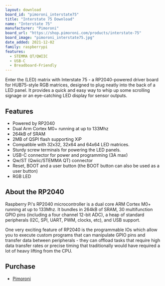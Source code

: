 ```yaml
---
layout: download
board_id: "pimoroni_interstate75"
title: "Interstate 75 Download"
name: "Interstate 75"
manufacturer: "Pimoroni"
board_url: "https://shop.pimoroni.com/products/interstate-75"
board_image: "pimoroni_interstate75.jpg"
date_added: 2021-12-02
family: raspberrypi
features:
  - STEMMA QT/QWIIC
  - USB-C
  - Breadboard-Friendly
---
```


Enter the (LED) matrix with Interstate 75 - a RP2040-powered driver board for HUB75-style RGB matrices, designed to plug neatly into the back of a LED panel. It provides a quick and easy way to whip up some scrolling signage or an eye-catching LED display for sensor outputs.

## Features
* Powered by RP2040
* Dual Arm Cortex M0+ running at up to 133Mhz
* 264kB of SRAM
* 2MB of QSPI flash supporting XiP
* Compatible with 32x32, 32x64 and 64x64 LED matrices.
* Sturdy screw terminals for powering the LED panels.
* USB-C connector for power and programming (3A max)
* Qw/ST (Qwiic/STEMMA QT) connector
* Reset, BOOT and a user button (the BOOT button can also be used as a user button)
* RGB LED

## About the RP2040
Raspberry Pi's RP2040 microcontroller is a dual core ARM Cortex M0+ running at up to 133Mhz. It bundles in 264kB of SRAM, 30 multifunction GPIO pins (including a four channel 12-bit ADC), a heap of standard peripherals (I2C, SPI, UART, PWM, clocks, etc), and USB support.

One very exciting feature of RP2040 is the programmable IOs which allow you to execute custom programs that can manipulate GPIO pins and transfer data between peripherals - they can offload tasks that require high data transfer rates or precise timing that traditionally would have required a lot of heavy lifting from the CPU.

## Purchase
* [Pimoroni](https://shop.pimoroni.com/products/interstate-75)
